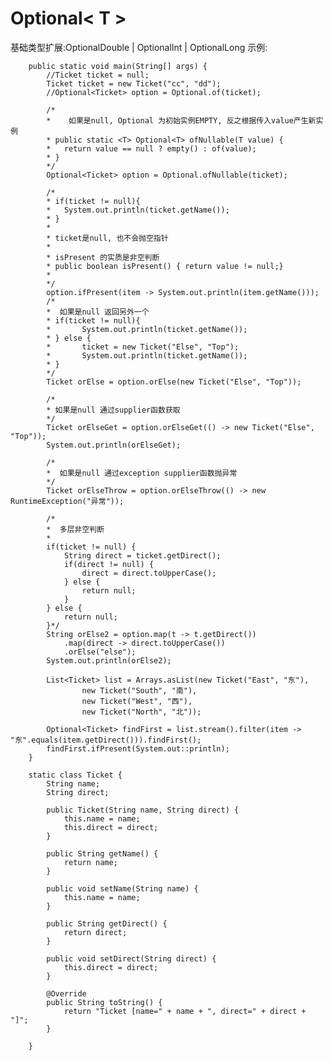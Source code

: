 Optional< T >
===

基础类型扩展:OptionalDouble | OptionalInt | OptionalLong
示例:    

        public static void main(String[] args) {
            //Ticket ticket = null;
            Ticket ticket = new Ticket("cc", "dd");
            //Optional<Ticket> option = Optional.of(ticket);
            
            /*
            *    如果是null, Optional 为初始实例EMPTY, 反之根据传入value产生新实例
            * public static <T> Optional<T> ofNullable(T value) {
            *	return value == null ? empty() : of(value);
            * }
            */
            Optional<Ticket> option = Optional.ofNullable(ticket);
            
            /*
            * if(ticket != null){
            *   System.out.println(ticket.getName());
            * }
            * 
            * ticket是null, 也不会抛空指针
            * 
            * isPresent 的实质是非空判断
            * public boolean isPresent() { return value != null;}
            * 
            */
            option.ifPresent(item -> System.out.println(item.getName()));
            /*
            *  如果是null 返回另外一个
            * if(ticket != null){
            * 		System.out.println(ticket.getName());
            * } else {
            * 		ticket = new Ticket("Else", "Top");
            * 		System.out.println(ticket.getName());
            * }
            */
            Ticket orElse = option.orElse(new Ticket("Else", "Top"));
            
            /*
            * 如果是null 通过supplier函数获取
            */
            Ticket orElseGet = option.orElseGet(() -> new Ticket("Else", "Top"));
            System.out.println(orElseGet);
            
            /*
            *  如果是null 通过exception supplier函数抛异常
            */
            Ticket orElseThrow = option.orElseThrow(() -> new RuntimeException("异常"));
            
            /*
            *  多层非空判断
            * 
            if(ticket != null) {
                String direct = ticket.getDirect();
                if(direct != null) {
                    direct = direct.toUpperCase();
                } else {
                    return null;
                }
            } else {
                return null;
            }*/
            String orElse2 = option.map(t -> t.getDirect())
                .map(direct -> direct.toUpperCase())
                .orElse("else");
            System.out.println(orElse2);

            List<Ticket> list = Arrays.asList(new Ticket("East", "东"),
                    new Ticket("South", "南"),
                    new Ticket("West", "西"),
                    new Ticket("North", "北"));
		
		    Optional<Ticket> findFirst = list.stream().filter(item -> "东".equals(item.getDirect())).findFirst();
		    findFirst.ifPresent(System.out::println);
        }
        
        static class Ticket {
            String name;
            String direct;
            
            public Ticket(String name, String direct) {
                this.name = name;
                this.direct = direct;
            }

            public String getName() {
                return name;
            }

            public void setName(String name) {
                this.name = name;
            }

            public String getDirect() {
                return direct;
            }

            public void setDirect(String direct) {
                this.direct = direct;
            }

            @Override
            public String toString() {
                return "Ticket [name=" + name + ", direct=" + direct + "]";
            }
            
        }